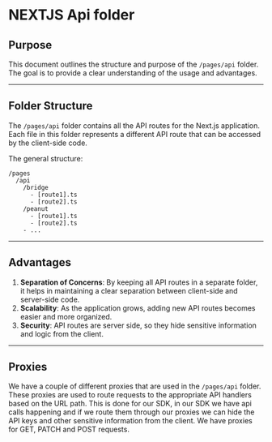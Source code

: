 # NEXTJS Api folder

## Purpose

This document outlines the structure and purpose of the `/pages/api` folder. The goal is to provide a clear understanding of the usage and advantages.

---

## Folder Structure

The `/pages/api` folder contains all the API routes for the Next.js application. Each file in this folder represents a different API route that can be accessed by the client-side code.

The general structure:

```
/pages
  /api
    /bridge
      - [route1].ts
      - [route2].ts
    /peanut
      - [route1].ts
      - [route2].ts
    - ...
```

---

## Advantages

1. **Separation of Concerns**: By keeping all API routes in a separate folder, it helps in maintaining a clear separation between client-side and server-side code.
2. **Scalability**: As the application grows, adding new API routes becomes easier and more organized.
3. **Security**: API routes are server side, so they hide sensitive information and logic from the client.

---

## Proxies

We have a couple of different proxies that are used in the `/pages/api` folder. These proxies are used to route requests to the appropriate API handlers based on the URL path. This is done for our SDK, in our SDK we have api calls happening and if we route them through our proxies we can hide the API keys and other sensitive information from the client. We have proxies for GET, PATCH and POST requests.
